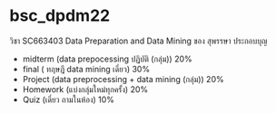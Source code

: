 # bsc_dpdm22
วิชา SC663403 Data Preparation and Data Mining ของ สุพรรษา ประกอบบุญ


- midterm  (data prepocessing ปฏิบัติ (กลุ่ม)) 20%
- final ( ทฤษฎี data mining เดี่ยว)  30%
- Project (data preprocessing + data mining (กลุ่ม)) 20%
- Homework (แบ่งกลุ่มใหม่ทุกครั้ง) 20%
- Quiz (เดี่ยว ถามในห้อง) 10%
